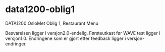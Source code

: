 # data1200-oblig1
DATA1200 OsloMet Oblig 1, Restaurant Menu

Besvarelsen ligger i versjon2.0-endelig.
Førsteutkast før WAVE test ligger i versjon1.0.
Endringene som er gjort etter feedback ligger i versjon-endringer.
